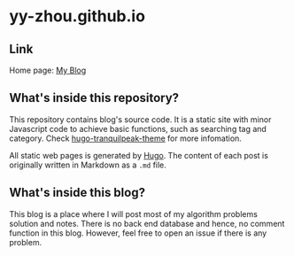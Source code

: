 # yy-zhou.github.io

## Link

Home page: [My Blog](https://yyzhou95.github.io)

## What's inside this repository?

This repository contains blog's source code. It is a static site with minor Javascript code to achieve basic functions, such as searching tag and category. Check [hugo-tranquilpeak-theme](https://github.com/kakawait/hugo-tranquilpeak-theme/blob/master/docs/user.md#tranquilpeak-configuration) for more infomation.

All static web pages is generated by [Hugo](https://gohugo.io). The content of each post is originally written in Markdown as a `.md` file.

## What's inside this blog?

This blog is a place where I will post most of my algorithm problems solution and notes. There is no back end database and hence, no comment function in this blog. However, feel free to open an issue if there is any problem.
